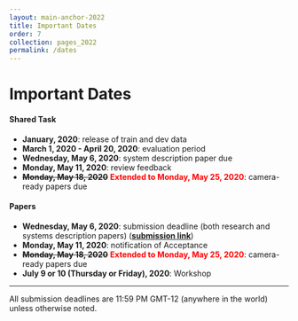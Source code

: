 ```yaml
---
layout: main-anchor-2022
title: Important Dates
order: 7
collection: pages_2022
permalink: /dates
---
```




# Important Dates

#### Shared Task
- **January, 2020**: release of train and dev data
- **March 1, 2020 - April 20, 2020**: evaluation period
- **Wednesday, May 6, 2020**: system description paper due
- **Monday, May 11, 2020**: review feedback
- ~~**Monday, May 18, 2020**~~ <span style="color:red"><b>Extended to Monday, May 25, 2020</b></span>: camera-ready papers due

#### Papers
- **Wednesday, May 6, 2020**: submission deadline (both research and systems description papers) ([**submission link**](https://www.softconf.com/acl2020/AutoSimTrans))
- **Monday, May 11, 2020**: notification of Acceptance
- ~~**Monday, May 18, 2020**~~ <span style="color:red"><b>Extended to Monday, May 25, 2020</b></span>: camera-ready papers due
- **July 9 or 10 (Thursday or Friday), 2020**: Workshop

----

All submission deadlines are 11:59 PM GMT-12 (anywhere in the world) unless otherwise noted.

